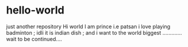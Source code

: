 # hello-world
just another repository
Hi world
I am prince i.e patsan i love playing badminton ; idli it is indian dish ; and i want to the world biggest ............. wait
to be continued....
